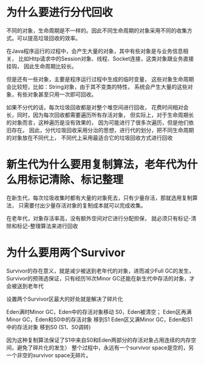 # 为什么要进行分代回收
不同的对象，生命周期是不一样的。因此不同生命周期的对象采用不同的收集方式。可以提高垃圾回收的效率。

在Java程序运行的过程中，会产生大量的对象，其中有些对象是与业务信息相关，
比如Http请求中的Session对象、线程、Socket连接，这类对象跟业务直接挂钩，
因此生命周期比较长。

但是还有一些对象，主要是程序运行过程中生成的临时变量，
这些对象生命周期会比较短，比如：String对象，由于其不变类的特性，
系统会产生大量的这些对象，有些对象甚至只用一次即可回收。

如果不分代的话，每次垃圾回收都是对整个堆空间进行回收，
花费时间相对会长，同时，因为每次回收都需要遍历所有存活对象，
但实际上，对于生命周期长的对象而言，这种遍历是没有效果的，
因为可能进行了很多次遍历，但是他们依旧存在。
因此，分代垃圾回收采用分治的思想，进行代的划分，把不同生命周期的对象放在不同代上，
不同代上采用最适合它的垃圾回收方式进行回收


# 新生代为什么要用复制算法，老年代为什么用标记清除、标记整理


在新生代，每次垃圾收集时都有大量的对象死去，只有少量存活，那就选用复制算法，
只需要付出少量存活对象的复制成本就可以完成收集。

在老年代，对象存活率高，没有额外空间对它进行分配担保，
就必须只有标记-清除和标记-整理算法来进行回收


# 为什么要用两个Survivor

Survivor的存在意义，就是减少被送到老年代的对象，进而减少Full GC的发生，
Survivor的预筛选保证，只有经历16次Minor GC还能在新生代中存活的对象，才会被送到老年代


设置两个Survivor区最大的好处就是解决了碎片化

Eden满时Minor GC，Eden中的存活对象移动 S0，Eden被清空；
Eden区再满Minor GC，Eden和S0中的存活对象 移到S1
Eden区又满Minor GC，Eden和S1中的存活对象 移到S0 (S1、S0调转)

因为这种复制算法保证了S1中来自S0和Eden两部分的存活对象占用连续的内存空间，避免了碎片化的发生）
整个过程中，永远有一个survivor space是空的，另一个非空的survivor space无碎片。